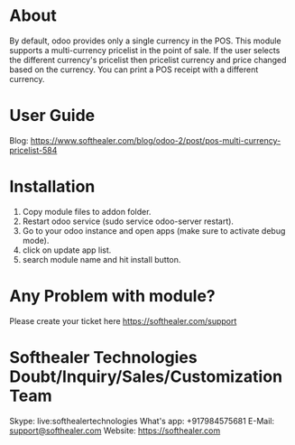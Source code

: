 About
============
By default, odoo provides only a single currency in the POS. This module supports a multi-currency pricelist in the point of sale. If the user selects the different currency's pricelist then pricelist currency and price changed based on the currency. You can print a POS receipt with a different currency.

User Guide
============
Blog: https://www.softhealer.com/blog/odoo-2/post/pos-multi-currency-pricelist-584

Installation
============
1) Copy module files to addon folder.
2) Restart odoo service (sudo service odoo-server restart).
3) Go to your odoo instance and open apps (make sure to activate debug mode).
4) click on update app list.
5) search module name and hit install button.

Any Problem with module?
=====================================
Please create your ticket here https://softhealer.com/support

Softhealer Technologies Doubt/Inquiry/Sales/Customization Team
=====================================
Skype: live:softhealertechnologies
What's app: +917984575681
E-Mail: support@softhealer.com
Website: https://softhealer.com
